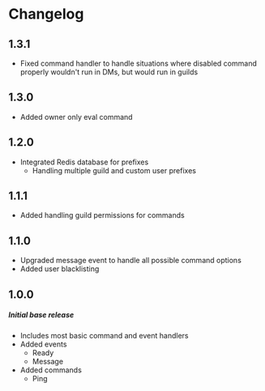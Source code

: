 # Changelog

## 1.3.1

- Fixed command handler to handle situations where disabled command properly wouldn't run in DMs, but would run in guilds

## 1.3.0

- Added owner only eval command

## 1.2.0

- Integrated Redis database for prefixes
  - Handling multiple guild and custom user prefixes

## 1.1.1

- Added handling guild permissions for commands

## 1.1.0

- Upgraded message event to handle all possible command options
- Added user blacklisting

## 1.0.0

##### Initial base release

- Includes most basic command and event handlers
- Added events
  - Ready
  - Message
- Added commands
  - Ping